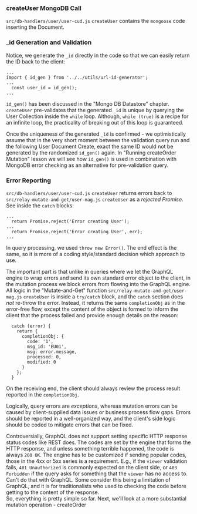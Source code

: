 ### createUser MongoDB Call

`src/db-handlers/user/user-cud.js` `createUser` contains the `mongoose` code inserting the Document.

### _id Generation and Validation

Notice, we generate the `_id` directly in the code so that we can easily return the ID back to the client:

```
...
import { id_gen } from '../../utils/url-id-generator';
...
  const user_id = id_gen();
...
```

`id_gen()` has been discussed in the "Mongo DB Datastore" chapter. `createUser` pre-validates that the generated `_id` is unique by querying the User Collection inside the `while` loop. Although, `while (true)` is a recipe for an infinite loop, the practicality of breaking out of this loop is guaranteed. 

Once the uniqueness of the generated `_id` is confirmed - we optimistically assume that in the very short moment between the validation query run and the following User Document Create, exact the same ID would not be generated by the randomized `id_gen()` again. In "Running createOrder Mutation" lesson we will see how `id_gen()` is used in combination with MongoDB error checking as an alternative for pre-validation query.

### Error Reporting

`src/db-handlers/user/user-cud.js` `createUser` returns errors back to `src/relay-mutate-and-get/user-mag.js` `createUser` as a *rejected Promise*. See inside the `catch` blocks:

```
...
  return Promise.reject('Error creating User');
...
  return Promise.reject('Error creating User', err);
...
```

In query processing, we used `throw new Error()`. The end effect is the same, so it is more of a coding style/standard decision which approach to use. 

The important part is that unlike in queries where we let the GraphQL engine to wrap errors and send its own standard error object to the client, in the mutation process we block errors from flowing into the GraphQL engine. All logic in the "Mutate-and-Get" function `src/relay-mutate-and-get/user-mag.js` `createUser` is inside a `try/catch` block, and the `catch` section does *not* re-throw the error. Instead, it returns the same `completionObj` as in the error-free flow, except the content of the object is formed to inform the client that the process failed and provide enough details on the reason:

```
  catch (error) {
    return {
      completionObj: {
        code: '1',
        msg_id: 'EU01',
        msg: error.message,
        processed: 0,
        modified: 0
      }
    };
  }
```

On the receiving end, the client should always review the process result reported in the `completionObj`. 

Logically, query errors are *exceptions*, whereas mutation errors can be caused by client-supplied data issues or business process flow gaps. Errors should be reported in a well-organized way, and the client's side logic should be coded to mitigate errors that can be fixed.

Controversially, GraphQL does not support setting specific HTTP response status codes like REST does. The codes are set by the engine that forms the HTTP response, and unless something terrible happened, the code is always `200 OK`. The engine has to be customized if sending popular codes, those in the 4xx or 5xx series is a requirement. E.g., if the `viewer` validation fails, `401 Unauthorized` is commonly expected on the client side, or `403 Forbidden` if the query asks for something that the `viewer` has no access to. Can't do that with GraphQL. Some consider this being a limitation of GraphQL, and it is for traditionalists who used to checking the code before getting to the content of the response.
<br>
So, everything is pretty simple so far. Next, we'll look at a more substantial mutation operation - createOrder
